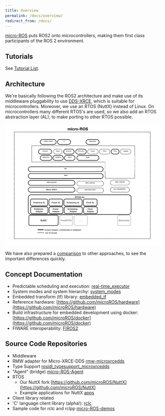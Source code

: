 ```yaml
---
title: Overview
permalink: /docs/overview/
redirect_from: /docs/
---
```


[micro-ROS](https://cordis.europa.eu/project/rcn/213167_en.html) puts ROS2 onto microcontrollers, making them first class participants of the ROS 2 environment.

## Tutorials

See [Tutorial List](/docs/tutorials/).

## Architecture

We're basically following the ROS2 architecture and make use of its middleware pluggability to use [DDS-XRCE](https://www.omg.org/spec/DDS-XRCE/), which is suitable for microcontrollers. Moreover, we use an RTOS (NuttX) instead of Linux. On microcontrollers many different RTOS's are used, so we also add an RTOS abstraction layer (AL), to make porting to other RTOS possible.

![](/img/micro-ROS_architecture.png)

We have also prepared a [comparison](/docs/overview/comparison) to other approaches, to see the important differences quickly.

## Concept Documentation

 - Predictable scheduling and execution:  [real-time_executor](/docs/concepts/client_library/real-time_executor/)
 - System modes and system hierarchy: [system_modes](/docs/concepts/client_library/system_modes/)
 - Embedded transform (tf) library: [embedded_tf](/docs/concepts/client_library/embedded_tf/)
 - Reference hardware: [https://github.com/microROS/hardware](https://github.com/microROS/hardware)
 - Build infrastructure for embedded development using docker: [https://github.com/microROS/docker](https://github.com/microROS/docker)
 - FIWARE interoperability: [FIROS2](/docs/concepts/middleware/FIROS2)

## Source Code Repositories

 - Middleware
  -  RMW adapter for Micro-XRCE-DDS [rmw-microxrcedds](https://github.com/microROS/rmw-microxrcedds)
  - Type Support [rosidl_typesupport_microxrcedds](https://github.com/microROS/rosidl_typesupport_microxrcedds)
  - "Agent" (bridge) [micro-ROS-Agent](https://github.com/microROS/micro-ROS-Agent)
 - RTOS
     - Our NuttX fork [https://github.com/microROS/NuttX](https://github.com/microROS/NuttX)
     - Example applications for NuttX [apps](https://github.com/microROS/apps)
 - Client library related
  - 'C' language client library (alpha!): [rclc](https://github.com/microROS/rclc)
  - Sample code for rclc and rclpp [micro-ROS-demos](https://github.com/microROS/micro-ROS-demos)
